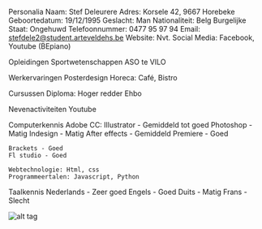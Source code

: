 Personalia
    Naam: Stef Deleurere
    Adres: Korsele 42, 9667 Horebeke
    Geboortedatum: 19/12/1995
    Geslacht: Man
    Nationaliteit: Belg
    Burgelijke Staat: Ongehuwd
    Telefoonnummer: 0477 95 97 94
    Email: stefdele2@student.arteveldehs.be
    Website: Nvt.
    Social Media: Facebook, Youtube (BEpiano)

Opleidingen
    Sportwetenschappen ASO te VILO

Werkervaringen
    Posterdesign
    Horeca: Café, Bistro
    
Cursussen
    Diploma: Hoger redder
    Ehbo

Nevenactiviteiten
    Youtube
    
Computerkennis
    Adobe CC:   Illustrator - Gemiddeld tot goed
                Photoshop - Matig
                Indesign - Matig
                After effects - Gemiddeld
                Premiere - Goed
    
    Brackets - Goed
    Fl studio - Goed
    
    Webtechnologie: Html, css
    Programmeertalen: Javascript, Python

Taalkennis
    Nederlands - Zeer goed
    Engels - Goed
    Duits - Matig
    Frans - Slecht

![alt tag](https://scontent-bru2-1.xx.fbcdn.net/v/t1.0-9/13781749_1219916971352859_551582802934706206_n.jpg?oh=dc48fe9e3696999a719836312517407f&oe=5899382B)
